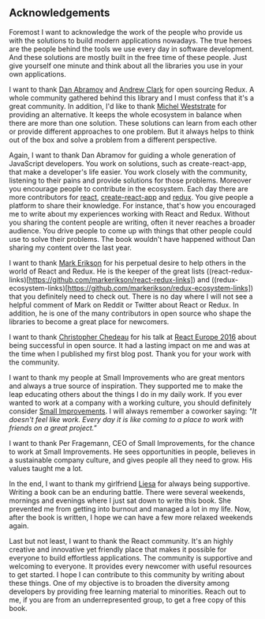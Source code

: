 ## Acknowledgements

Foremost I want to acknowledge the work of the people who provide us with the solutions to build modern applications nowadays. The true heroes are the people behind the tools we use every day in software development. And these solutions are mostly built in the free time of these people. Just give yourself one minute and think about all the libraries you use in your own applications.

I want to thank [Dan Abramov](https://twitter.com/dan_abramov) and [Andrew Clark](https://twitter.com/acdlite) for open sourcing Redux. A whole community gathered behind this library and I must confess that it's a great community. In addition, I'd like to thank [Michel Weststrate](https://twitter.com/mweststrate) for providing an alternative. It keeps the whole ecosystem in balance when there are more than one solution. These solutions can learn from each other or provide different approaches to one problem. But it always helps to think out of the box and solve a problem from a different perspective.

Again, I want to thank Dan Abramov for guiding a whole generation of JavaScript developers. You work on solutions, such as create-react-app, that make a developer's life easier. You work closely with the community, listening to their pains and provide solutions for those problems. Moreover you encourage people to contribute in the ecosystem. Each day there are more contributors for [react](https://github.com/facebook/react), [create-react-app](https://github.com/facebookincubator/create-react-app) and [redux](https://github.com/reactjs/redux). You give people a platform to share their knowledge. For instance, that's how you encouraged me to write about my experiences working with React and Redux. Without you sharing the content people are writing, often it never reaches a broader audience. You drive people to come up with things that other people could use to solve their problems. The book wouldn't have happened without Dan sharing my content over the last year.

I want to thank [Mark Erikson](https://twitter.com/acemarke) for his perpetual desire to help others in the world of React and Redux. He is the keeper of the great lists ((react-redux-links)[https://github.com/markerikson/react-redux-links]) and ((redux-ecosystem-links)[https://github.com/markerikson/redux-ecosystem-links]) that you definitely need to check out. There is no day where I will not see a helpful comment of Mark on Reddit or Twitter about React or Redux. In addition, he is one of the many contributors in open source who shape the libraries to become a great place for newcomers.

I want to thank [Christopher Chedeau](https://twitter.com/Vjeux) for his talk at [React Europe 2016](https://www.youtube.com/watch?v=nRF0OVQL9Nw) about being successful in open source. It had a lasting impact on me and was at the time when I published my first blog post. Thank you for your work with the community.

I want to thank my people at Small Improvements who are great mentors and always a true source of inspiration. They supported me to make the leap educating others about the things I do in my daily work. If you ever wanted to work at a company with a working culture, you should definitely consider [Small Improvements](https://www.small-improvements.com/). I will always remember a coworker saying: *"It doesn't feel like work. Every day it is like coming to a place to work with friends on a great project."*

I want to thank Per Fragemann, CEO of Small Improvements, for the chance to work at Small Improvements. He sees opportunities in people, believes in a sustainable company culture, and gives people all they need to grow. His values taught me a lot.

In the end, I want to thank my girlfriend [Liesa](https://www.iamliesa.com/) for always being supportive. Writing a book can be an enduring battle. There were several weekends, mornings and evenings where I just sat down to write this book. She prevented me from getting into burnout and managed a lot in my life. Now, after the book is written, I hope we can have a few more relaxed weekends again.

Last but not least, I want to thank the React community. It's an highly creative and innovative yet friendly place that makes it possible for everyone to build effortless applications. The community is supportive and welcoming to everyone. It provides every newcomer with useful resources to get started. I hope I can contribute to this community by writing about these things. One of my objective is to broaden the diversity among developers by providing free learning material to minorities. Reach out to me, if you are from an underrepresented group, to get a free copy of this book.